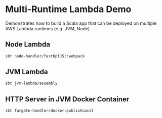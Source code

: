 # Multi-Runtime Lambda Demo

Demonstrates how to build a Scala app that can be deployed on multiple AWS Lambda runtimes (e.g. JVM, Node)

## Node Lambda

```sh
sbt node-handler/fastOptJS::webpack
```

## JVM Lambda

```sh
sbt jvm-lambda/assembly
```

## HTTP Server in JVM Docker Container

```sh
sbt fargate-handler/docker:publishLocal
```
